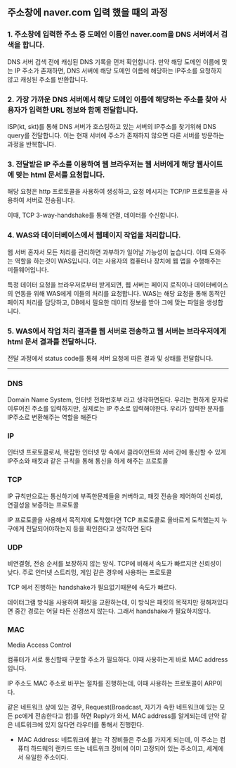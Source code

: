 ## 주소창에 naver.com 입력 했을 때의 과정

### 1. 주소창에 입력한 주소 중 도메인 이름인 naver.com을 DNS 서버에서 검색을 합니다.

DNS 서버 검색 전에 캐싱된 DNS 기록을 먼저 확인합니다. 만약 해당 도메인 이름에 맞는 IP 주소가 존재하면, DNS 서버에 해당 도메인 이름에 해당하는 IP주소를 요청하지 않고 캐싱된 주소를 반환합니다.

### 2. 가장 가까운 DNS 서버에서 해당 도메인 이름에 해당하는 주소를 찾아 사용자가 입력한 URL 정보와 함께 전달합니다.

ISP(kt, skt)를 통해 DNS 서버가 호스팅하고 있는 서버의 IP주소를 찾기위해 DNS query를 전달합니다. 이는 현재 서버에 주소가 존재하지 않으면 다른 서버를 방문하는 과정을 반복합니다.

### 3. 전달받은 IP 주소를 이용하여 웹 브라우저는 웹 서버에게 해당 웹사이트에 맞는 html 문서를 요청합니다.

해당 요청은 http 프로토콜을 사용하여 생성하고, 요청 메시지는 TCP/IP 프로토콜을 사용하여 서버로 전송됩니다.

이때, TCP 3-way-handshake를 통해 연결, 데이터를 수신합니다.

### 4. WAS와 데이터베이스에서 웹페이지 작업을 처리합니다.

웹 서버 혼자서 모든 처리를 관리하면 과부하가 일어날 가능성이 높습니다. 이때 도와주는 역할을 하는것이 WAS입니다. 이는 사용자의 컴퓨터나 장치에 웹 앱을 수행해주는 미들웨어입니다.

특정 데이터 요청을 브라우저로부터 받게되면, 웹 서버는 페이지 로직이나 데이터베이스의 연동을 위해 WAS에게 이들의 처리를 요청합니다. WAS는 해당 요청을 통해 동적인 페이지 처리를 담당하고, DB에서 필요한 데이터 정보를 받아 그에 맞는 파일을 생성합니다.

### 5. WAS에서 작업 처리 결과를 웹 서버로 전송하고 웹 서버는 브라우저에게 html 문서 결과를 전달하니다.

전달 과정에서 status code를 통해 서버 요청에 따른 결과 및 상태를 전달합니다.

---

### DNS

Domain Name System, 인터넷 전화번호부 라고 생각하면된다. 우리는 편하게 문자로 이루어진 주소를 입력하지만, 실제로는 IP 주소로 입력해야한다. 우리가 입력한 문자를 IP주소로 변환해주는 역할을 해준다

### IP

인터넷 프로토콜로서, 복잡한 인터넷 망 속에서 클라이언트와 서버 간에 통신할 수 있게 IP주소와 패킷과 같은 규칙을 통해 통신을 하게 해주는 프로토콜

### TCP

IP 규칙만으로는 통신하기에 부족한문제들을 커버하고, 패킷 전송을 제어하여 신뢰성, 연결성을 보증하는 프로토콜

IP 프로토콜을 사용해서 목적지에 도착했다면 TCP 프로토콜로 올바르게 도착했는지 누구에게 전달되어야하는지 등을 확인한다고 생각하면 된다

### UDP

비연결형, 전송 순서를 보장하지 않는 방식. TCP에 비해서 속도가 빠르지만 신뢰성이 낮다. 주로 인터넷 스트리밍, 게임 같은 경우에 사용하는 프로토콜

TCP 에서 진행하는 handshake가 필요없기때문에 속도가 빠르다.

데이터그램 방식을 사용하여 패킷을 교환하는데, 이 방식은 패킷의 목적지만 정해져있다면 중간 경로는 어딜 타든 신경쓰지 않는다. 그래서 handshake가 필요하지않다.

### MAC

Media Access Control

컴퓨터가 서로 통신할때 구분할 주소가 필요하다. 이때 사용하는게 바로 MAC address 입니다.

IP 주소도 MAC 주소로 바꾸는 절차를 진행하는데, 이때 사용하는 프로토콜이 ARP이다.

같은 네트워크 상에 있는 경우, Request(Broadcast, 자기가 속한 네트워크에 있는 모든 pc에게 전송한다고 함)를 하면 Reply가 와서, MAC address를 알게되는데 만약 같은 네트워크에 있지 않다면 라우터를 통해서 진행한다.

- MAC Address: 네트워크에 붙는 각 장비들은 주소를 가지게 되는데, 이 주소는 컴퓨터 하드웨의 랜카드 또는 네트워크 장비에 이미 고정되어 있는 주소이고, 세계에서 유일한 주소이다.